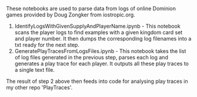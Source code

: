 These notebooks are used to parse data from logs of online Dominion games provided by Doug Zongker from iostropic.org.

1. IdentifyLogsWithGivenSupplyAndPlayerName.ipynb - This notebook scans the player logs to find examples with a given kingdom card set and player number. It then dumps the corresponding log filenames into a txt ready for the next step.
2. GeneratePlayTracesFromLogsFiles.ipynb - This notebook takes the list of log files generated in the previous step, parses each log and generates a play trace for each player. It outputs all these play traces to a single text file.

The result of step 2 above then feeds into code for analysing play traces in my other repo 'PlayTraces'.
